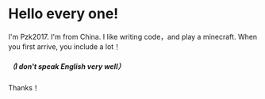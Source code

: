 # Hello every one!
I'm Pzk2017.
I'm from China.
I like writing code，and play a minecraft.
When you first arrive, you include a lot！
##### （I don't speak English very well）
Thanks！
